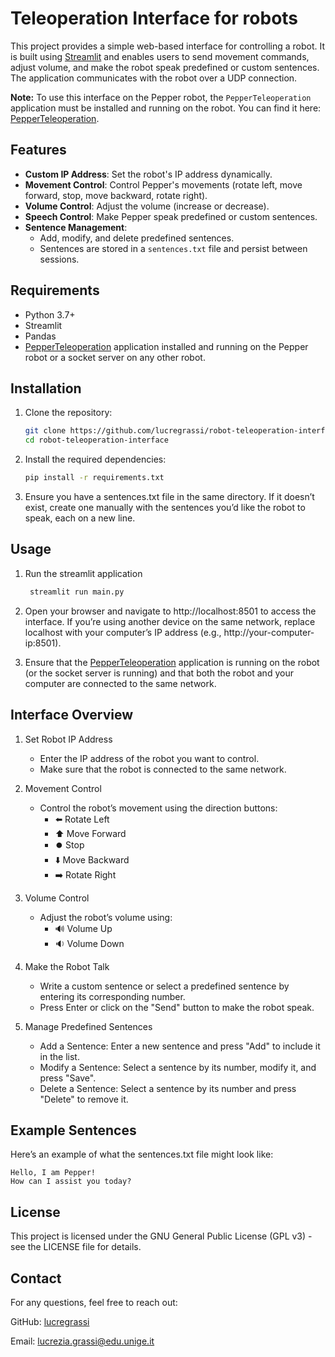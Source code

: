 # Teleoperation Interface for robots

This project provides a simple web-based interface for controlling a robot. It is built using [Streamlit](https://streamlit.io/) and enables users to send movement commands, adjust volume, and make the robot speak predefined or custom sentences. The application communicates with the robot over a UDP connection.

**Note:** To use this interface on the Pepper robot, the `PepperTeleoperation` application must be installed and running on the robot. You can find it here: [PepperTeleoperation](https://github.com/lucregrassi/PepperTeleoperation).

## Features

- **Custom IP Address**: Set the robot's IP address dynamically.
- **Movement Control**: Control Pepper's movements (rotate left, move forward, stop, move backward, rotate right).
- **Volume Control**: Adjust the volume (increase or decrease).
- **Speech Control**: Make Pepper speak predefined or custom sentences.
- **Sentence Management**: 
  - Add, modify, and delete predefined sentences.
  - Sentences are stored in a `sentences.txt` file and persist between sessions.

## Requirements

- Python 3.7+
- Streamlit
- Pandas
- [PepperTeleoperation](https://github.com/lucregrassi/PepperTeleoperation) application installed and running on the Pepper robot or a socket server on any other robot.

## Installation

1. Clone the repository:

   ```bash
   git clone https://github.com/lucregrassi/robot-teleoperation-interface
   cd robot-teleoperation-interface
   ```
   
2. Install the required dependencies:
   
    ```bash
    pip install -r requirements.txt
    ```

3. Ensure you have a sentences.txt file in the same directory. If it doesn’t exist, create one manually with the sentences you’d like the robot to speak, each on a new line.

## Usage 
1. Run the streamlit application

    ```bash
     streamlit run main.py
     ```
2.	Open your browser and navigate to http://localhost:8501 to access the interface. If you’re using another device on the same network, replace localhost with your computer’s IP address (e.g., http://your-computer-ip:8501).
3.	Ensure that the [PepperTeleoperation](https://github.com/lucregrassi/PepperTeleoperation) application is running on the robot (or the socket server is running) and that both the robot and your computer are connected to the same network.

## Interface Overview

1. Set Robot IP Address
     *	Enter the IP address of the robot you want to control.
   * Make sure that the robot is connected to the same network.

2. Movement Control
    *	Control the robot’s movement using the direction buttons:
         - ⬅️ Rotate Left
         - ⬆️ Move Forward
         - ⏺️ Stop
         - ⬇️ Move Backward
         - ➡️ Rotate Right

3. Volume Control
    *	Adjust the robot’s volume using:
        *	🔊 Volume Up
        *	🔉 Volume Down

4. Make the Robot Talk
    * Write a custom sentence or select a predefined sentence by entering its corresponding number.
    * Press Enter or click on the "Send" button to make the robot speak.

5. Manage Predefined Sentences
    * Add a Sentence: Enter a new sentence and press "Add" to include it in the list.
    * Modify a Sentence: Select a sentence by its number, modify it, and press "Save".
    * Delete a Sentence: Select a sentence by its number and press "Delete" to remove it.

## Example Sentences
Here’s an example of what the sentences.txt file might look like:
  ```
  Hello, I am Pepper!
  How can I assist you today?
  ```

## License

This project is licensed under the GNU General Public License (GPL v3) - see the LICENSE file for details.

## Contact

For any questions, feel free to reach out:

GitHub: [lucregrassi](https://github.com/lucregrassi)

Email: lucrezia.grassi@edu.unige.it
   
